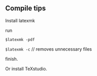 ## Compile tips

Install latexmk

run 

`$latexmk -pdf`

`$latexmk -c` 	// removes unnecessary files

finish.

Or install TeXstudio.
